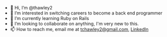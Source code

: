 - 👋 Hi, I’m @thawley2
- 👀 I’m interested in switching careers to become a back end programmer 
- 🌱 I’m currently learning Ruby on Rails
- 💞️ I’m looking to collaborate on anything, I'm very new to this.
- 📫 How to reach me, email me at tchawley2@gmail.com, [LinkedIn](https://www.linkedin.com/in/thomas-hawley-901612123/)

<!---
thawley2/thawley2 is a ✨ special ✨ repository because its `README.md` (this file) appears on your GitHub profile.
You can click the Preview link to take a look at your changes.
--->
